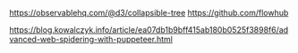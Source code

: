 https://observablehq.com/@d3/collapsible-tree
https://github.com/flowhub

https://blog.kowalczyk.info/article/ea07db1b9bff415ab180b0525f3898f6/advanced-web-spidering-with-puppeteer.html
